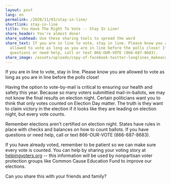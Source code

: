 ```yaml
---
layout: post
lang: en
permalink: /2020/11/03/stay-in-line/
shortlink: stay-in-line
title: You Have The Right To Vote -- Stay In Line!
share_header: You're almost done!
share_subhead: Use these sharing tools to spread the word
share_text: If you are in line to vote, stay in line. Please know you are
  allowed to vote as long as you are in line before the polls close! If you have
  questions or need help, call or text 866-OUR-VOTE (866-687-8683).
share_image: /assets/uploads/copy-of-facebook-twitter-longlines_makeacopy-2-.png
---
```

If you are in line to vote, stay in line. Please know you are allowed to vote as long as you are in line before the polls close! 

Having the option to vote-by-mail is critical to ensuring our health and safety this year. Because so many voters submittied mail-in-ballots, we may not know the final results on election night. Certain politicians want you to think that only votes counted on Election Day matter. The truth is they want to claim victory in the election if it looks like they are leading on election night, but every vote counts. 

Remember elections aren’t certified on election night. States have rules in place with checks and balances on how to count ballots. If you have questions or need help, call or text 866-OUR-VOTE (866-687-8683).

If you have already voted, remember to be patient so we can make sure every vote is counted. You can help by sharing your voting story at [helpingvoters.org](https://helpingvoters.org) -- this information will be used by nonpartisan voter protection groups like Common Cause Education Fund to improve our elections. 

Can you share this with your friends and family?